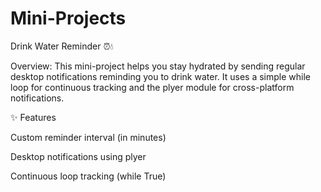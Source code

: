 # Mini-Projects

Drink Water Reminder ⏰💧

Overview:
This mini-project helps you stay hydrated by sending regular desktop notifications reminding you to drink water. It uses a simple while loop for continuous tracking and the plyer module for cross-platform notifications.

✨ Features

Custom reminder interval (in minutes)

Desktop notifications using plyer

Continuous loop tracking (while True)

